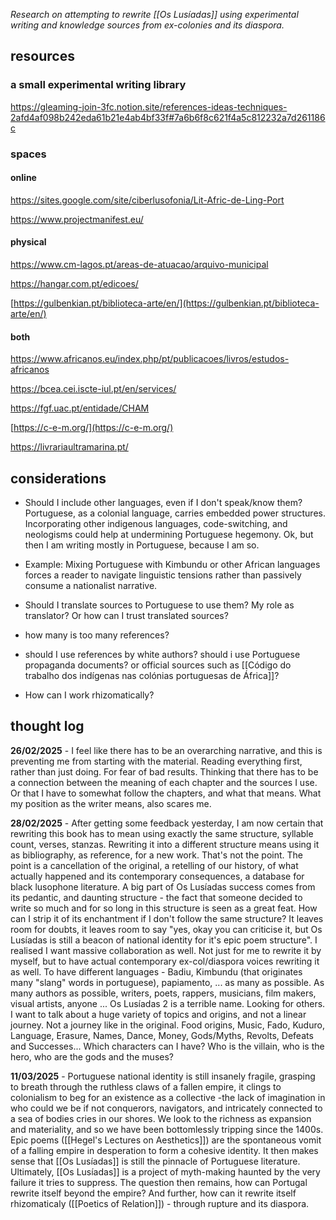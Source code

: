 *Research on attempting to rewrite [[Os Lusíadas]] using experimental writing and knowledge sources from ex-colonies and its diaspora.*
## resources
### a small experimental writing library
https://gleaming-join-3fc.notion.site/references-ideas-techniques-2afd4af098b242eda61b21e4ab4bf33f#7a6b6f8c621f4a5c812232a7d261186c
### spaces
#### online

https://sites.google.com/site/ciberlusofonia/Lit-Afric-de-Ling-Port

https://www.projectmanifest.eu/

#### physical

https://www.cm-lagos.pt/areas-de-atuacao/arquivo-municipal

https://hangar.com.pt/edicoes/

[https://gulbenkian.pt/biblioteca-arte/en/](https://gulbenkian.pt/biblioteca-arte/en/)

#### both

https://www.africanos.eu/index.php/pt/publicacoes/livros/estudos-africanos

https://bcea.cei.iscte-iul.pt/en/services/

https://fgf.uac.pt/entidade/CHAM

[https://c-e-m.org/](https://c-e-m.org/)

https://livrariaultramarina.pt/

## considerations
-  Should I include other languages, even if I don't speak/know them? Portuguese, as a colonial language, carries embedded power structures. Incorporating other indigenous languages, code-switching, and neologisms could help at undermining Portuguese hegemony. Ok, but then I am writing mostly in Portuguese, because I am so.

- Example: Mixing Portuguese with Kimbundu or other African languages forces a reader to navigate linguistic tensions rather than passively consume a nationalist narrative.

-  Should I translate sources to Portuguese to use them? My role as translator? Or how can I trust translated sources?

- how many is too many references?

- should I use references by white authors? should i use Portuguese propaganda documents? or official sources such as [[Código do trabalho dos indígenas nas colónias portuguesas de África]]?

- How can I work rhizomatically?

## thought log
**26/02/2025** - I feel like there has to be an overarching narrative, and this is preventing me from starting with the material. Reading everything first, rather than just doing. For fear of bad results. Thinking that there has to be a connection between the meaning of each chapter and the sources I use. Or that I have to somewhat follow the chapters, and what that means. What my position as the writer means, also scares me.

**28/02/2025** - After getting some feedback yesterday, I am now certain that rewriting this book has to mean using exactly the same structure, syllable count, verses, stanzas. Rewriting it into a different structure means using it as bibliography, as reference, for a new work. That's not the point. The point is a cancellation of the original, a retelling of our history, of what actually happened and its contemporary consequences, a database for black lusophone literature. A big part of Os Lusíadas success comes from its pedantic, and daunting structure - the fact that someone decided to write so much and for so long in this structure is seen as a great feat. How can I strip it of its enchantment if I don't follow the same structure? It leaves room for doubts, it leaves room to say "yes, okay you can criticise it, but Os Lusíadas is still a beacon of national identity for it's epic poem structure".
I realised I want massive collaboration as well. Not just for me to rewrite it by myself, but to have actual contemporary ex-col/diaspora voices rewriting it as well. To have different languages - Badiu, Kimbundu (that originates many "slang" words in portuguese), papiamento, ... as many as possible. As many authors as possible, writers, poets, rappers, musicians, film makers, visual artists, anyone ... 
Os Lusíadas 2 is a terrible name. Looking for others.
I want to talk about a huge variety of topics and origins, and not a linear journey. Not a journey like in the original. Food origins, Music, Fado, Kuduro, Language, Erasure, Names, Dance, Money, Gods/Myths, Revolts, Defeats and Successes... Which characters can I have? Who is the villain, who is the hero, who are the gods and the muses?

**11/03/2025** - Portuguese national identity is still insanely fragile, grasping to breath through the ruthless claws of a fallen empire, it clings to colonialism to beg for an existence as a collective -the lack of imagination in who could we be if not conquerors, navigators, and intricately connected to a sea of bodies cries in our shores. We look to the richness as expansion and  materiality, and so we have been bottomlessly tripping since the 1400s. Epic poems ([[Hegel's Lectures on Aesthetics]]) are the spontaneous vomit of a falling empire in desperation to form a cohesive identity. It then makes sense that [[Os Lusíadas]] is still the pinnacle of Portuguese literature. Ultimately, [[Os Lusíadas]] is a project of myth-making haunted by the very failure it tries to suppress. The question then remains, how can Portugal rewrite itself beyond the empire? And further, how can it rewrite itself rhizomaticaly ([[Poetics of Relation]]) - through rupture and its diaspora.